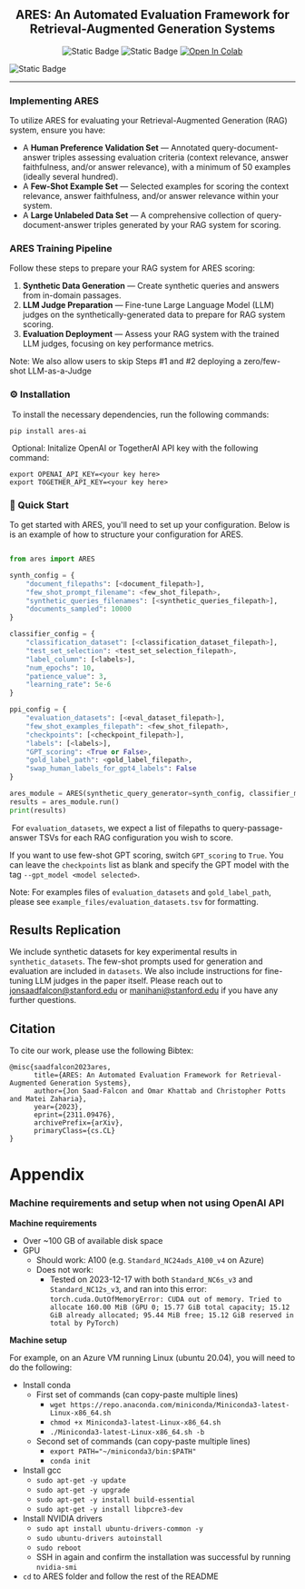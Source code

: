 <h2 align="center">ARES: An Automated Evaluation Framework for Retrieval-Augmented Generation Systems</h2>

<p align="center">

  <a>
  <img alt="Static Badge" src="https://img.shields.io/badge/release-v0.1.0-blue?style=flat&link=https%3A%2F%2Fpython.org%2F">
  </a>
  
  <a>
  <img alt="Static Badge" src="https://img.shields.io/badge/Read-ARES%20Paper-blue?style=flat&link=https%3A%2F%2Farxiv.org%2Fabs%2F2311.09476">
  </a>

  <a href="https://colab.research.google.com/drive/1lc8Tkcair7wWZVbsdNKmfSM5rbAqOeeO#scrollTo=03609iqyArxM" target="_blank">
    <img src="https://colab.research.google.com/assets/colab-badge.svg" alt="Open In Colab"/>
  </a>

  <a><img alt="Static Badge" src="https://img.shields.io/badge/Made%20with-Python-red?style=flat&link=https%3A%2F%2Fpython.org%2F">
</a>

</p>

---

### Implementing ARES

To utilize ARES for evaluating your Retrieval-Augmented Generation (RAG) system, ensure you have:

- A **Human Preference Validation Set** — Annotated query-document-answer triples assessing evaluation criteria (context relevance, answer faithfulness, and/or answer relevance), with a minimum of 50 examples (ideally several hundred).
- A **Few-Shot Example Set** — Selected examples for scoring the context relevance, answer faithfulness, and/or answer relevance within your system.
- A **Large Unlabeled Data Set** — A comprehensive collection of query-document-answer triples generated by your RAG system for scoring.

### ARES Training Pipeline

Follow these steps to prepare your RAG system for ARES scoring:

1. **Synthetic Data Generation** — Create synthetic queries and answers from in-domain passages.
2. **LLM Judge Preparation** — Fine-tune Large Language Model (LLM) judges on the synthetically-generated data to prepare for RAG system scoring.
3. **Evaluation Deployment** — Assess your RAG system with the trained LLM judges, focusing on key performance metrics.


Note: We also allow users to skip Steps #1 and #2 deploying a zero/few-shot LLM-as-a-Judge
​
### ⚙️ Installation
​
To install the necessary dependencies, run the following commands:
​
````
pip install ares-ai
````
​
Optional: Initalize OpenAI or TogetherAI API key with the following command:
````
export OPENAI_API_KEY=<your key here>
export TOGETHER_API_KEY=<your key here>
````

### 🚀 Quick Start

To get started with ARES, you'll need to set up your configuration. Below is is an example of how to structure your configuration for ARES.

```python

from ares import ARES

synth_config = { 
    "document_filepaths": [<document_filepath>], 
    "few_shot_prompt_filename": <few_shot_filepath>, 
    "synthetic_queries_filenames": [<synthetic_queries_filepath>],
    "documents_sampled": 10000 
}

classifier_config = {
    "classification_dataset": [<classification_dataset_filepath>],
    "test_set_selection": <test_set_selection_filepath>, 
    "label_column": [<labels>], 
    "num_epochs": 10, 
    "patience_value": 3, 
    "learning_rate": 5e-6
}

ppi_config = { 
    "evaluation_datasets": [<eval_dataset_filepath>],
    "few_shot_examples_filepath": <few_shot_filepath>,
    "checkpoints": [<checkpoint_filepath>],
    "labels": [<labels>], 
    "GPT_scoring": <True or False>, 
    "gold_label_path": <gold_label_filepath>, 
    "swap_human_labels_for_gpt4_labels": False
}

ares_module = ARES(synthetic_query_generator=synth_config, classifier_model=classifier_config, ppi=ppi_config)
results = ares_module.run()
print(results)

```
​
For `evaluation_datasets`, we expect a list of filepaths to query-passage-answer TSVs for each RAG configuration you wish to score.

If you want to use few-shot GPT scoring, switch `GPT_scoring` to `True`. You can leave the `checkpoints` list as blank and specify the GPT model with the tag `--gpt_model <model selected>`.
​

Note: For examples files of `evaluation_datasets` and `gold_label_path`, please see `example_files/evaluation_datasets.tsv` for formatting.

## Results Replication

We include synthetic datasets for key experimental results in `synthetic_datasets`. The few-shot prompts used for generation and evaluation are included in `datasets`. We also include instructions for fine-tuning LLM judges in the paper itself. Please reach out to jonsaadfalcon@stanford.edu or manihani@stanford.edu if you have any further questions.

## Citation

To cite our work, please use the following Bibtex:

````
@misc{saadfalcon2023ares,
      title={ARES: An Automated Evaluation Framework for Retrieval-Augmented Generation Systems}, 
      author={Jon Saad-Falcon and Omar Khattab and Christopher Potts and Matei Zaharia},
      year={2023},
      eprint={2311.09476},
      archivePrefix={arXiv},
      primaryClass={cs.CL}
}
````

# Appendix
### Machine requirements and setup when not using OpenAI API
**Machine requirements**

- Over ~100 GB of available disk space
- GPU
    - Should work: A100 (e.g. `Standard_NC24ads_A100_v4` on Azure)
    - Does not work:
        - Tested on 2023-12-17 with both `Standard_NC6s_v3` and `Standard_NC12s_v3`, and ran into this error: `torch.cuda.OutOfMemoryError: CUDA out of memory. Tried to allocate 160.00 MiB (GPU 0; 15.77 GiB total capacity; 15.12 GiB already allocated; 95.44 MiB free; 15.12 GiB reserved in total by PyTorch)`


**Machine setup**

For example, on an Azure VM running Linux (ubuntu 20.04), you will need to do the following:
- Install conda
    - First set of commands (can copy-paste multiple lines)
        - `wget https://repo.anaconda.com/miniconda/Miniconda3-latest-Linux-x86_64.sh`
        - `chmod +x Miniconda3-latest-Linux-x86_64.sh`
        - `./Miniconda3-latest-Linux-x86_64.sh -b`
    - Second set of commands (can copy-paste multiple lines)
        - `export PATH="~/miniconda3/bin:$PATH"`
        - `conda init`
- Install gcc
    - `sudo apt-get -y update`
    - `sudo apt-get -y upgrade`
    - `sudo apt-get -y install build-essential`
    - `sudo apt-get -y install libpcre3-dev`
- Install NVIDIA drivers
    - `sudo apt install ubuntu-drivers-common -y`
    - `sudo ubuntu-drivers autoinstall`
    - `sudo reboot`
    - SSH in again and confirm the installation was successful by running `nvidia-smi`
- `cd` to ARES folder and follow the rest of the README
